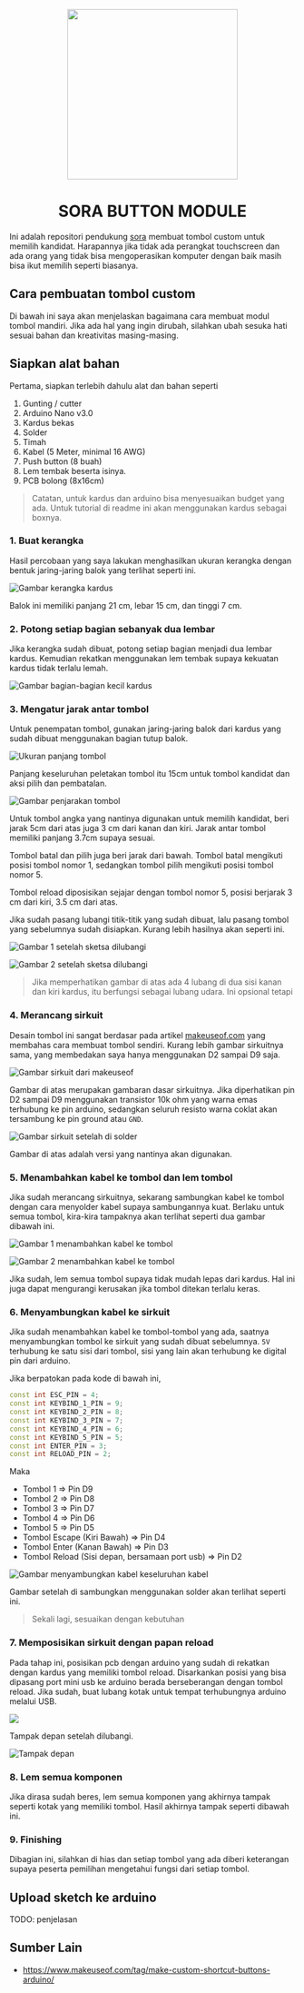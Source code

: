 <p align="center">
   <img width="300" height="300" src="./assets/sora.png" />
   <h1 align="center">SORA BUTTON MODULE</h1>
</p>

Ini adalah repositori pendukung [sora](https://github.com/reacto11mecha/sora) membuat tombol custom untuk memilih kandidat. Harapannya jika tidak ada perangkat touchscreen dan ada orang yang tidak bisa mengoperasikan komputer dengan baik masih bisa ikut memilih seperti biasanya.

## Cara pembuatan tombol custom

Di bawah ini saya akan menjelaskan bagaimana cara membuat modul tombol mandiri. Jika ada hal yang ingin dirubah, silahkan ubah sesuka hati sesuai bahan dan kreativitas masing-masing.

## Siapkan alat bahan

Pertama, siapkan terlebih dahulu alat dan bahan seperti

1. Gunting / cutter
2. Arduino Nano v3.0
3. Kardus bekas
4. Solder
5. Timah
6. Kabel (5 Meter, minimal 16 AWG)
7. Push button (8 buah)
8. Lem tembak beserta isinya.
9. PCB bolong (8x16cm)

> Catatan, untuk kardus dan arduino bisa menyesuaikan budget yang ada. Untuk tutorial di readme ini akan menggunakan kardus sebagai boxnya.

### 1. Buat kerangka

Hasil percobaan yang saya lakukan menghasilkan ukuran kerangka dengan bentuk jaring-jaring balok yang terlihat seperti ini.

![Gambar kerangka kardus](assets/001-kerangka.jpg)

Balok ini memiliki panjang 21 cm, lebar 15 cm, dan tinggi 7 cm.

### 2. Potong setiap bagian sebanyak dua lembar

Jika kerangka sudah dibuat, potong setiap bagian menjadi dua lembar kardus. Kemudian rekatkan menggunakan lem tembak supaya kekuatan kardus tidak terlalu lemah.

![Gambar bagian-bagian kecil kardus](assets/002-setelah-dipotong.jpg)

### 3. Mengatur jarak antar tombol

Untuk penempatan tombol, gunakan jaring-jaring balok dari kardus yang sudah dibuat menggunakan bagian tutup balok.

![Ukuran panjang tombol](assets/003-penempatan-tombol.jpg)

Panjang keseluruhan peletakan tombol itu 15cm untuk tombol kandidat dan aksi pilih dan pembatalan.

![Gambar penjarakan tombol](assets/004-spacing-tombol.jpg)

Untuk tombol angka yang nantinya digunakan untuk memilih kandidat, beri jarak 5cm dari atas juga 3 cm dari kanan dan kiri. Jarak antar tombol memiliki panjang 3.7cm supaya sesuai.

Tombol batal dan pilih juga beri jarak dari bawah. Tombol batal mengikuti posisi tombol nomor 1, sedangkan tombol pilih mengikuti posisi tombol nomor 5.

Tombol reload diposisikan sejajar dengan tombol nomor 5, posisi berjarak 3 cm dari kiri, 3.5 cm dari atas.

Jika sudah pasang lubangi titik-titik yang sudah dibuat, lalu pasang tombol yang sebelumnya sudah disiapkan. Kurang lebih hasilnya akan seperti ini.

![Gambar 1 setelah sketsa dilubangi](./assets/004.2-setelah-dilubangi.jpg)

![Gambar 2 setelah sketsa dilubangi](./assets/004.3-hasil-setelah-dilubangi-tambah-tombol.jpg)

> Jika memperhatikan gambar di atas ada 4 lubang di dua sisi kanan dan kiri kardus, itu berfungsi sebagai lubang udara. Ini opsional tetapi

### 4. Merancang sirkuit

Desain tombol ini sangat berdasar pada artikel [makeuseof.com](https://www.makeuseof.com/tag/make-custom-shortcut-buttons-arduino/) yang membahas cara membuat tombol sendiri. Kurang lebih gambar sirkuitnya sama, yang membedakan saya hanya menggunakan D2 sampai D9 saja.

![Gambar sirkuit dari makeuseof](https://static1.makeuseofimages.com/wordpress/wp-content/uploads/2016/11/Arduino_Shortcut_Stripboard.png)

Gambar di atas merupakan gambaran dasar sirkuitnya. Jika diperhatikan pin D2 sampai D9 menggunakan transistor 10k ohm yang warna emas terhubung ke pin arduino, sedangkan seluruh resisto warna coklat akan tersambung ke pin ground atau `GND`.

![Gambar sirkuit setelah di solder](assets/005-sirkuit-setelah-solder.jpg)

Gambar di atas adalah versi yang nantinya akan digunakan.

### 5. Menambahkan kabel ke tombol dan lem tombol

Jika sudah merancang sirkuitnya, sekarang sambungkan kabel ke tombol dengan cara menyolder kabel supaya sambungannya kuat. Berlaku untuk semua tombol, kira-kira tampaknya akan terlihat seperti dua gambar dibawah ini.

![Gambar 1 menambahkan kabel ke tombol](assets/006-menambahkan-kabel.jpg)

![Gambar 2 menambahkan kabel ke tombol](assets/006.2-menambahkan-kabel.jpg)

Jika sudah, lem semua tombol supaya tidak mudah lepas dari kardus. Hal ini juga dapat mengurangi kerusakan jika tombol ditekan terlalu keras.

### 6. Menyambungkan kabel ke sirkuit

Jika sudah menambahkan kabel ke tombol-tombol yang ada, saatnya menyambungkan tombol ke sirkuit yang sudah dibuat sebelumnya. `5V` terhubung ke satu sisi dari tombol, sisi yang lain akan terhubung ke digital pin dari arduino.

Jika berpatokan pada kode di bawah ini,

```ino
const int ESC_PIN = 4;
const int KEYBIND_1_PIN = 9;
const int KEYBIND_2_PIN = 8;
const int KEYBIND_3_PIN = 7;
const int KEYBIND_4_PIN = 6;
const int KEYBIND_5_PIN = 5;
const int ENTER_PIN = 3;
const int RELOAD_PIN = 2;
```

Maka

- Tombol 1 => Pin D9
- Tombol 2 => Pin D8
- Tombol 3 => Pin D7
- Tombol 4 => Pin D6
- Tombol 5 => Pin D5
- Tombol Escape (Kiri Bawah) => Pin D4
- Tombol Enter (Kanan Bawah) => Pin D3
- Tombol Reload (Sisi depan, bersamaan port usb) => Pin D2

![Gambar menyambungkan kabel keseluruhan kabel](assets/007-menyambungkan-kabel.jpg)

Gambar setelah di sambungkan menggunakan solder akan terlihat seperti ini.

> Sekali lagi, sesuaikan dengan kebutuhan

### 7. Memposisikan sirkuit dengan papan reload

Pada tahap ini, posisikan pcb dengan arduino yang sudah di rekatkan dengan kardus yang memiliki tombol reload. Disarkankan posisi yang bisa dipasang port mini usb ke arduino berada berseberangan dengan tombol reload. Jika sudah, buat lubang kotak untuk tempat terhubungnya arduino melalui USB.

![](assets/008-memposisikan.jpg)

Tampak depan setelah dilubangi.

![Tampak depan](assets/008.2-tampak-depan.jpg)

### 8. Lem semua komponen

Jika dirasa sudah beres, lem semua komponen yang akhirnya tampak seperti kotak yang memiliki tombol. Hasil akhirnya tampak seperti dibawah ini.

### 9. Finishing

Dibagian ini, silahkan di hias dan setiap tombol yang ada diberi keterangan supaya peserta pemilihan mengetahui fungsi dari setiap tombol.

## Upload sketch ke arduino

TODO: penjelasan

## Sumber Lain

- https://www.makeuseof.com/tag/make-custom-shortcut-buttons-arduino/
